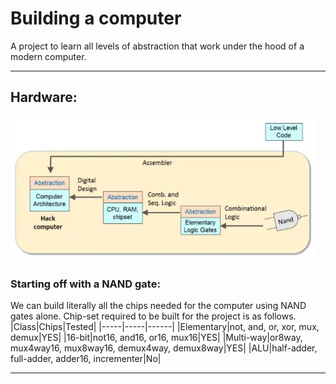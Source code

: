 # Building a computer

A project to learn all levels of abstraction that work under the hood of a modern computer.

***

## Hardware:
![Hardware](Hardware.jpg)

### Starting off with a NAND gate:
We can build literally all the chips needed for the computer using NAND gates alone. Chip-set required to be built for the project is as follows.
|Class|Chips|Tested|
|-----|-----|------|
|Elementary|not, and, or, xor, mux, demux|YES|
|16-bit|not16, and16, or16, mux16|YES|
|Multi-way|or8way, mux4way16, mux8way16, demux4way, demux8way|YES|
|ALU|half-adder, full-adder, adder16, incrementer|No|
***